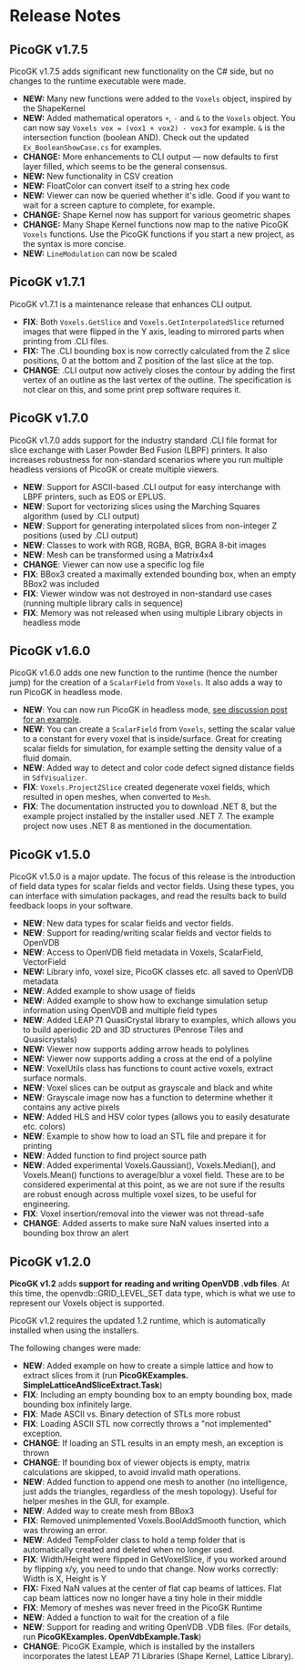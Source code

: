 # Release Notes

## PicoGK v1.7.5

PicoGK v1.7.5 adds significant new functionality on the C# side, but no changes to the runtime executable were made.

- **NEW:** Many new functions were added to the `Voxels` object, inspired by the ShapeKernel
- **NEW:** Added mathematical operators `+`, `-` and `&` to the `Voxels` object. You can now say `Voxels vox = (vox1 + vox2) - vox3` for example. `&` is the intersection function (boolean AND). Check out the updated `Ex_BooleanShowCase.cs` for examples.
- **CHANGE:** More enhancements to CLI output — now defaults to first layer filled, which seems to be the general consensus.
- **NEW:** New functionality in CSV creation
- **NEW:** FloatColor can convert itself to a string hex code
- **NEW:** Viewer can now be queried whether it's idle. Good if you want to wait for a screen capture to complete, for example.
- **CHANGE:** Shape Kernel now has support for various geometric shapes
- **CHANGE:** Many Shape Kernel functions now map to the native PicoGK `Voxels` functions. Use the PicoGK functions if you start a new project, as the syntax is more concise.
- **NEW:** `LineModulation` can now be scaled

## PicoGK v1.7.1

PicoGK v1.7.1 is a maintenance release that enhances CLI output.

- **FIX**: Both `Voxels.GetSlice` and `Voxels.GetInterpolatedSlice` returned images that were flipped in the Y axis, leading to mirrored parts when printing from .CLI files.
- **FIX:** The .CLI bounding box is now correctly calculated from the Z slice positions, 0 at the bottom and Z position of the last slice at the top.
- **CHANGE**: .CLI output now actively closes the contour by adding the first vertex of an outline as the last vertex of the outline. The specification is not clear on this, and some print prep software requires it.

## PicoGK v1.7.0

PicoGK v1.7.0 adds support for the industry standard .CLI file format for slice exchange with Laser Powder Bed Fusion (LBPF) printers. It also increases robustness for non-standard scenarios where you run multiple headless versions of PicoGK or create multiple viewers.

- **NEW**: Support for ASCII-based .CLI output for easy interchange with LBPF printers, such as EOS or EPLUS.
- **NEW**: Suport for vectorizing slices using the Marching Squares algorithm (used by .CLI output)
- **NEW**: Support for generating interpolated slices from non-integer Z positions (used by .CLI output)
- **NEW**: Classes to work with RGB, RGBA, BGR, BGRA 8-bit images
- **NEW**: Mesh can be transformed using a Matrix4x4
- **CHANGE**: Viewer can now use a specific log file
- **FIX**: BBox3 created a maximally extended bounding box, when an empty BBox2 was included
- **FIX**: Viewer window was not destroyed in non-standard use cases (running multiple library calls in sequence)
- **FIX**: Memory was not released when using multiple Library objects in headless mode

## PicoGK v1.6.0

PicoGK v1.6.0 adds one new function to the runtime (hence the number jump) for the creation of a `ScalarField` from `Voxels`. It also adds a way to run PicoGK in headless mode.

- **NEW**: You can now run PicoGK in headless mode, [see discussion post for an example](https://github.com/leap71/PicoGK/discussions/30). 
- **NEW**: You can create a `ScalarField` from `Voxels`, setting the scalar value to a constant for every voxel that is inside/surface. Great for creating scalar fields for simulation, for example setting the density value of a fluid domain.
- **NEW**: Added way to detect and color code defect signed distance fields in `SdfVisualizer`.
- **FIX**: `Voxels.ProjectZSlice` created degenerate voxel fields, which resulted in open meshes, when converted to `Mesh`.
- **FIX**: The documentation instructed you to download .NET 8, but the example project installed by the installer used .NET 7. The example project now uses .NET 8 as mentioned in the documentation. 

## PicoGK v1.5.0

PicoGK v1.5.0 is a major update. The focus of this release is the introduction of field data types for scalar fields and vector fields. Using these types, you can interface with simulation packages, and read the results back to build feedback loops in your software.

- **NEW**: New data types for scalar fields and vector fields.
- **NEW**: Support for reading/writing scalar fields and vector fields to OpenVDB
- **NEW**: Access to OpenVDB field metadata in Voxels, ScalarField, VectorField
- **NEW:** Library info, voxel size, PicoGK classes etc. all saved to OpenVDB metadata
- **NEW**: Added example to show usage of fields
- **NEW**: Added example to show how to exchange simulation setup information using OpenVDB and multiple field types
- **NEW**: Added LEAP 71 QuasiCrystal library to examples, which allows you to build aperiodic 2D and 3D structures (Penrose Tiles and Quasicrystals)
- **NEW:** Viewer now supports adding arrow heads to polylines
- **NEW:** Viewer now supports adding a cross at the end of a polyline
- **NEW**: VoxelUtils class has functions to count active voxels, extract surface normals.
- **NEW**: Voxel slices can be output as grayscale and black and white
- **NEW**: Grayscale image now has a function to determine whether it contains any active pixels
- **NEW**: Added HLS and HSV color types (allows you to easily desaturate etc. colors)
- **NEW**: Example to show how to load an STL file and prepare it for printing
- **NEW**: Added function to find project source path
- **NEW**: Added experimental Voxels.Gaussian(), Voxels.Median(), and Voxels.Mean() functions to average/blur a voxel field. These are to be considered experimental at this point, as we are not sure if the results are robust enough across multiple voxel sizes, to be useful for engineering.
- **FIX**: Voxel insertion/removal into the viewer was not thread-safe
- **CHANGE**: Added asserts to make sure NaN values inserted into a bounding box throw an alert



## PicoGK v1.2.0

**PicoGK v1.2** adds **support for reading and writing OpenVDB .vdb files**. At this time, the openvdb::GRID_LEVEL_SET data type, which is what we use to represent our Voxels object is supported.

PicoGK v1.2 requires the updated 1.2 runtime, which is automatically installed when using the installers.

The following changes were made:

- **NEW**: Added example on how to create a simple lattice and how to extract slices from it (run **PicoGKExamples. SimpleLatticeAndSliceExtract.Task**)
- **FIX**: Including an empty bounding box to an empty bounding box, made bounding box infinitely large.
- **FIX**: Made ASCII vs. Binary detection of STLs more robust
- **FIX**: Loading ASCII STL now correctly throws a "not implemented" exception.
- **CHANGE**: If loading an STL results in an empty mesh, an exception is thrown
- **CHANGE**: If bounding box of viewer objects is empty, matrix calculations are skipped, to avoid invalid math operations.
- **NEW**: Added function to append one mesh to another (no intelligence, just adds the triangles, regardless of the mesh topology). Useful for helper meshes in the GUI, for example.
- **NEW**: Added way to create mesh from BBox3
- **FIX**: Removed unimplemented Voxels.BoolAddSmooth function, which was throwing an error.
- **NEW**: Added TempFolder class to hold a temp folder that is automatically created and deleted when no longer used.
- **FIX**: Width/Height were flipped in GetVoxelSlice, if you worked around by flipping x/y, you need to undo that change. Now works correctly: Width is X, Height is Y
- **FIX:** Fixed NaN values at the center of flat cap beams of lattices. Flat cap beam lattices now no longer have a tiny hole in their middle
- **FIX**: Memory of meshes was never freed in the PicoGK Runtime
- **NEW**: Added a function to wait for the creation of a file
- **NEW**: Support for reading and writing OpenVDB .VDB files. (For details, run **PicoGKExamples. OpenVdbExample.Task**)
- **CHANGE**: PicoGK Example, which is installed by the installers incorporates the latest LEAP 71 Libraries (Shape Kernel, Lattice Library).

